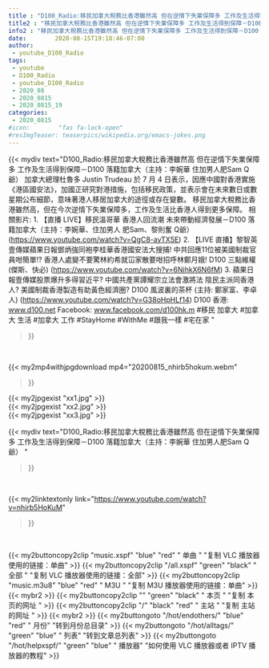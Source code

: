 ```yaml
---
title : "D100_Radio:移民加拿大稅務比香港雖然高 但在逆情下失業保障多 工作及生活得到保障－D100 落籍加拿大（主持：李婉華 住加男人肥Sam Q爺） "
title2 : "移民加拿大稅務比香港雖然高 但在逆情下失業保障多 工作及生活得到保障－D100 落籍加拿大（主持：李婉華 住加男人肥Sam Q爺） "
info2 : "移民加拿大稅務比香港雖然高 但在逆情下失業保障多 工作及生活得到保障－D100 落籍加拿大（主持：李婉華 住加男人肥Sam Q爺）    加拿大總理杜魯多 Justin Trudeau 於 7 月 4 日表示，因應中國對香港實施《港區國安法》，加國正研究對港措施，包括移民政策，並表示會在未來數日或數星期公布細節，意味著港人移居加拿大的途徑或存在變數。    移民加拿大稅務比香港雖然高，但在今次逆情下失業保障多，工作及生活比香港人得到更多保障。  相關影片: 1. 【直播 LIVE】移民溫哥華 香港人回流潮 未來帶動經濟發展－D100 落籍加拿大（主持：李婉華、住加男人 肥Sam、黎則奮 Q爺） (https://www.youtube.com/watch?v=QgC8-ayTX5E) 2. 【LIVE 直播】黎智英壹傳媒蘋果日報鄧炳強同袍李桂華香港國安法大搜捕! 中共回應11位被美國制裁官員咁簡單!? 香港人處變不要驚林約希就冚家散要咁招呼林鄭月娥!  D100 三點維權 (傑斯、快必) (https://www.youtube.com/watch?v=6NihkX6N6fM) 3. 蘋果日報壹傳媒股票爆升多得習近平? 中國共產黨譚耀宗立法會激將法 陰民主派同香港人? 美國制裁香港製造有助黃色經濟圈? D100 風波裏的茶杯 (主持: 鄭家富、李卓人) (https://www.youtube.com/watch?v=G38oHpHLf14)  D100 香港: www.d100.net  Facebook: www.facebook.com/d100hk.m  #移民 加拿大 #加拿大 生活 #加拿大 工作 #StayHome #WithMe #跟我一樣 #宅在家 "
date:        2020-08-15T19:18:46-07:00
author:
 - youtube_D100_Radio
tags:
 - youtube
 - D100_Radio
 - youtube_D100_Radio
 - 2020_08
 - 2020_0815
 - 2020_0815_19
categories:
 - 2020_0815
#icon:        "fas fa-lock-open"
#resImgTeaser: teaserpics/wikipedia.org/emacs-jokes.png
---
```


{{< mydiv text="D100_Radio:移民加拿大稅務比香港雖然高 但在逆情下失業保障多 工作及生活得到保障－D100 落籍加拿大（主持：李婉華 住加男人肥Sam Q爺）    加拿大總理杜魯多 Justin Trudeau 於 7 月 4 日表示，因應中國對香港實施《港區國安法》，加國正研究對港措施，包括移民政策，並表示會在未來數日或數星期公布細節，意味著港人移居加拿大的途徑或存在變數。    移民加拿大稅務比香港雖然高，但在今次逆情下失業保障多，工作及生活比香港人得到更多保障。  相關影片: 1. 【直播 LIVE】移民溫哥華 香港人回流潮 未來帶動經濟發展－D100 落籍加拿大（主持：李婉華、住加男人 肥Sam、黎則奮 Q爺） (https://www.youtube.com/watch?v=QgC8-ayTX5E) 2. 【LIVE 直播】黎智英壹傳媒蘋果日報鄧炳強同袍李桂華香港國安法大搜捕! 中共回應11位被美國制裁官員咁簡單!? 香港人處變不要驚林約希就冚家散要咁招呼林鄭月娥!  D100 三點維權 (傑斯、快必) (https://www.youtube.com/watch?v=6NihkX6N6fM) 3. 蘋果日報壹傳媒股票爆升多得習近平? 中國共產黨譚耀宗立法會激將法 陰民主派同香港人? 美國制裁香港製造有助黃色經濟圈? D100 風波裏的茶杯 (主持: 鄭家富、李卓人) (https://www.youtube.com/watch?v=G38oHpHLf14)  D100 香港: www.d100.net  Facebook: www.facebook.com/d100hk.m  #移民 加拿大 #加拿大 生活 #加拿大 工作 #StayHome #WithMe #跟我一樣 #宅在家 "
>}}
<br>


{{< my2mp4withjpgdownload mp4="20200815_nhirb5hokum.webm"
>}}

{{< my2jpgexist "xx1.jpg" >}}<br>
{{< my2jpgexist "xx2.jpg" >}}<br>
{{< my2jpgexist "xx3.jpg" >}}<br>



{{< mydiv text="D100_Radio:移民加拿大稅務比香港雖然高 但在逆情下失業保障多 工作及生活得到保障－D100 落籍加拿大（主持：李婉華 住加男人肥Sam Q爺） "
>}}
<br>

{{< my2linktextonly link="https://www.youtube.com/watch?v=nhirb5HoKuM"
>}}


<br>

{{< my2buttoncopy2clip "music.xspf"        "blue"   "red"    " 单曲 "  "复制 VLC 播放器使用的链接：单曲" >}} {{< my2buttoncopy2clip "/all.xspf"         "green"  "black"  " 全部 "  "复制 VLC 播放器使用的链接：全部" >}} {{< my2buttoncopy2clip "music.m3u8"        "blue"   "red"    " M3U  "    "复制 M3U 播放器使用的链接：单曲" >}} {{< mybr2 >}} {{< my2buttoncopy2clip ""                  "green"  "black"  " 本页 "    "复制 本页的网址 " >}} {{< my2buttoncopy2clip "/"                 "black"  "red"    " 主站 "    "复制 主站的网址 " >}} {{< mybr2 >}} {{< my2buttongoto      "/hot/endothers/"   "blue"   "red"    " 月份"   "转到月份总目录" >}} {{< my2buttongoto      "/hot/alltags/"     "green"  "blue"   " 列表"   "转到文章总列表" >}} {{< my2buttongoto      "/hot/helpxspf/"    "green"  "blue"   " 播放器" "如何使用 VLC 播放器或者 IPTV 播放器的教程" >}} 
